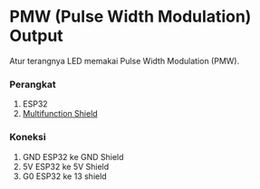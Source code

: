 # **PMW (Pulse Width Modulation) Output**

Atur terangnya LED memakai Pulse Width Modulation (PMW).


### Perangkat

1. ESP32
2. [Multifunction Shield](https://github.com/coderfls/Arduino_MultiFunctionShield)


### Koneksi

1. GND ESP32 ke GND Shield
2. 5V ESP32 ke 5V Shield
3. G0 ESP32 ke 13 shield
